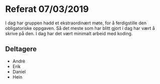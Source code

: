 # Referat 07/03/2019
I dag har gruppen hadd et ekstraordinært møte, for å ferdigstille den obligatoriske oppgaven.
Så det meste som har blitt gjort i dag har vært å skrive på den. I dag har det vært minimalt
arbeid med koding. 



## Deltagere
* Andrè
* Erik
* Daniel
* Hein 